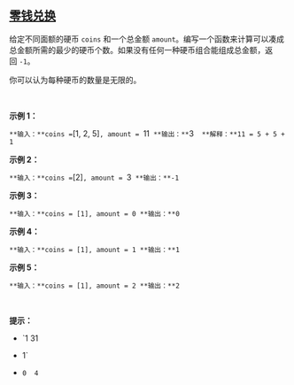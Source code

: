 ## [零钱兑换](https://leetcode-cn.com/problems/coin-change/)

给定不同面额的硬币 `coins` 和一个总金额 `amount`。编写一个函数来计算可以凑成总金额所需的最少的硬币个数。如果没有任何一种硬币组合能组成总金额，返回 `-1`。

你可以认为每种硬币的数量是无限的。

 

**示例 1：**

`
**输入：**coins = `[1, 2, 5]`, amount = `11`
**输出：**`3` 
**解释：**11 = 5 + 5 + 1`

**示例 2：**

`
**输入：**coins = `[2]`, amount = `3`
**输出：**-1`

**示例 3：**

`
**输入：**coins = [1], amount = 0
**输出：**0
`

**示例 4：**

`
**输入：**coins = [1], amount = 1
**输出：**1
`

**示例 5：**

`
**输入：**coins = [1], amount = 2
**输出：**2
`

 

**提示：**

*   `1 
31
 - 1`
*   `0 
4
`